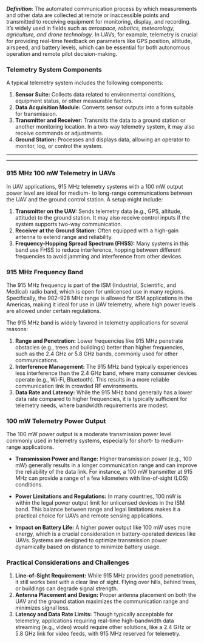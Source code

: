 
***Definition***: 
The automated communication process by which measurements and other data are collected at remote or inaccessible points and transmitted to receiving equipment for monitoring, display, and recording. It’s widely used in fields such as *aerospace, robotics, meteorology, agriculture, and drone technology*. In UAVs, for example, telemetry is crucial for providing real-time feedback on parameters like GPS position, altitude, airspeed, and battery levels, which can be essential for both autonomous operation and remote pilot decision-making.


### Telemetry System Components
A typical telemetry system includes the following components:

1. **Sensor Suite:** Collects data related to environmental conditions, equipment status, or other measurable factors.
2. **Data Acquisition Module:** Converts sensor outputs into a form suitable for transmission.
3. **Transmitter and Receiver:** Transmits the data to a ground station or another monitoring location. In a two-way telemetry system, it may also receive commands or adjustments.
4. **Ground Station:** Processes and displays data, allowing an operator to monitor, log, or control the system.

_______
_____
### 915 MHz 100 mW Telemetry in UAVs
In UAV applications, 915 MHz telemetry systems with a 100 mW output power level are ideal for medium- to long-range communications between the UAV and the ground control station. A setup might include:

1. **Transmitter on the UAV:** Sends telemetry data (e.g., GPS, altitude, attitude) to the ground station. It may also receive control inputs if the system supports two-way communication.
2. **Receiver at the Ground Station:** Often equipped with a high-gain antenna to extend range and reliability.
3. **Frequency-Hopping Spread Spectrum (FHSS):** Many systems in this band use FHSS to reduce interference, hopping between different frequencies to avoid jamming and interference from other devices.

### 915 MHz Frequency Band
The 915 MHz frequency is part of the ISM (Industrial, Scientific, and Medical) radio band, which is open for unlicensed use in many regions. Specifically, the 902–928 MHz range is allowed for ISM applications in the Americas, making it ideal for use in UAV telemetry, where high power levels are allowed under certain regulations.

The 915 MHz band is widely favored in telemetry applications for several reasons:

1. **Range and Penetration:** Lower frequencies like 915 MHz penetrate obstacles (e.g., trees and buildings) better than higher frequencies, such as the 2.4 GHz or 5.8 GHz bands, commonly used for other communications.
2. **Interference Management:** The 915 MHz band typically experiences less interference than the 2.4 GHz band, where many consumer devices operate (e.g., Wi-Fi, Bluetooth). This results in a more reliable communication link in crowded RF environments.
3. **Data Rate and Latency:** While the 915 MHz band generally has a lower data rate compared to higher frequencies, it is typically sufficient for telemetry needs, where bandwidth requirements are modest.

### 100 mW Telemetry Power Output
The 100 mW power output is a moderate transmission power level commonly used in telemetry systems, especially for short- to medium-range applications.

- **Transmission Power and Range:** Higher transmission power (e.g., 100 mW) generally results in a longer communication range and can improve the reliability of the data link. For instance, a 100 mW transmitter at 915 MHz can provide a range of a few kilometers with line-of-sight (LOS) conditions.
  
- **Power Limitations and Regulations:** In many countries, 100 mW is within the legal power output limit for unlicensed devices in the ISM band. This balance between range and legal limitations makes it a practical choice for UAVs and remote sensing applications.

- **Impact on Battery Life:** A higher power output like 100 mW uses more energy, which is a crucial consideration in battery-operated devices like UAVs. Systems are designed to optimize transmission power dynamically based on distance to minimize battery usage.


### Practical Considerations and Challenges
1. **Line-of-Sight Requirement:** While 915 MHz provides good penetration, it still works best with a clear line of sight. Flying over hills, behind trees, or buildings can degrade signal strength.
2. **Antenna Placement and Design:** Proper antenna placement on both the UAV and the ground station maximizes the communication range and minimizes signal loss.
3. **Latency and Data Rate Limits:** Though typically acceptable for telemetry, applications requiring real-time high-bandwidth data streaming (e.g., video) would require other solutions, like a 2.4 GHz or 5.8 GHz link for video feeds, with 915 MHz reserved for telemetry.

